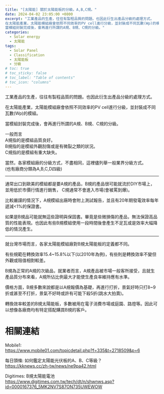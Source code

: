 ```yaml
---
title: "[太陽能] 關於太陽能板的分級。A,B,C規。"
date: 2024-04-02 23:05:00 +0800
excerpt: "工業產品的生產，往往有製程品質的問題。也因此衍生出產品分級的處理方式。
在太陽能產業，太陽能模組廠會依照不同效率的PV cell進行分級，並封裝成不同瓦數(Wp)的模組。
當模組封裝完成後，會再進行所謂的A規、B規、C規的分級。"
categories: 
  - Solar energy
  - 太陽能
tags:
  - Solar Panel
  - Classification
  - 太陽能板
  - 分級
# toc: true
# toc_sticky: false
# toc_label: "Table of contents"
# toc_icon: "columns"
---
```


工業產品的生產，往往有製程品質的問題。也因此衍生出產品分級的處理方式。

在太陽能產業，太陽能模組廠會依照不同效率的PV cell進行分級，並封裝成不同瓦數(Wp)的模組。

當模組封裝完成後，會再進行所謂的A規、B規、C規的分級。

一般而言  
A規指的是模組品質良好。  
B規指的是模組外觀刮傷或是有微裂之類的狀況。  
C規指的是模組有重大缺失。  

當然，各家模組廠的分級方式，不盡相同，這裡儘列舉一般業界分級方式。  
(也有廠商分類為A,B,C,D四級)

-----

通常出口到歐美的模組都是要A規的產品，B規的產品很可能就流於DIY市場上，並用低於市價行情進行銷售，
C規通常不會進入市場(會被罵到爆)。

比較嚴謹的情況下，A規模組出廠時會附上測試報告，並且有20年期發電效率每年遞減<1%的保證書。

如果是B規品可能就無這些證明與保固書。畢竟是些微損傷的產品，無法保證高品質的性能表現。也因此有些B規模組使用一段時間後會產生不足瓦或是效率大幅降低的情況產生。

-----

就台灣市場而言，各家太陽能模組廠對B規太陽能板的定義都不同。

有些規範在轉換效率15.4~15.8%以下(以2010年為例)，有些則是轉換效率不變但外觀或阻值相對較差。

B規為正常的A規的次級品，就業者而言，A規產品被市場一般客所接受，且就生產品質分布來看，A規所佔比例最大才能使生產良率維持應有水準。

價格方面，B規多數來說都是以A規報價為基礎，再進行打折，景氣好時只打8~9折或甚至不打折，景氣不好時或許有可能下殺5折(跳水大拍賣)。

轉換效率較差的B規太陽能板，多數被用在電子消費市場或庭園、路燈等。因此可以想像各廠商均有特定搭配購買B規的客戶。

# 相關連結

Mobile1:  
<https://www.mobile01.com/topicdetail.php?f=335&t=2718509&p=6>

每日頭條: 如何鑑定太陽能光伏板的A、B、C等級？  
<https://kknews.cc/zh-tw/news/ne9pa42.html>

Digitimes: B規太陽能電池  
<https://www.digitimes.com.tw/tech/dt/n/shwnws.asp?id=0000167376_5MK2NV7S87ON735UWEWOW>
